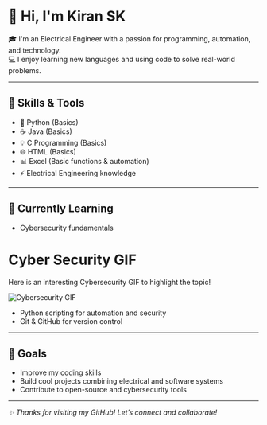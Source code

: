 # 👋 Hi, I'm Kiran SK

🎓 I'm an Electrical Engineer with a passion for programming, automation, and technology.  
💻 I enjoy learning new languages and using code to solve real-world problems.

---

## 🔧 Skills & Tools

- 🐍 Python (Basics)
- ☕ Java (Basics)
- 💡 C Programming (Basics)
- 🌐 HTML (Basics)
- 📊 Excel (Basic functions & automation)
- ⚡ Electrical Engineering knowledge

---

## 🌱 Currently Learning

- Cybersecurity fundamentals
# Cyber Security GIF

Here is an interesting Cybersecurity GIF to highlight the topic!

![Cybersecurity GIF](https://www.google.com/url?sa=i&url=https%3A%2F%2Fwww.pwc.nl%2Fen%2Ftopics%2Fblogs%2Fcyber-security-is-invisible-foundation-of-modern-organisation.html&psig=AOvVaw2lolw1-Wd4xNTkhXkwE4Fo&ust=1747321506381000&source=images&cd=vfe&opi=89978449&ved=0CBAQjRxqFwoTCLi1__2do40DFQAAAAAdAAAAABAE)


 
- Python scripting for automation and security  
- Git & GitHub for version control  

---

## 🚀 Goals

- Improve my coding skills  
- Build cool projects combining electrical and software systems  
- Contribute to open-source and cybersecurity tools

---

_✨ Thanks for visiting my GitHub! Let’s connect and collaborate!_
